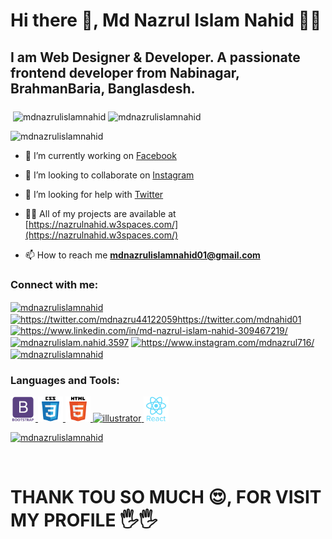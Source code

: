 # Hi there 👋, Md Nazrul Islam Nahid 👦👦
## I am Web Designer & Developer. A passionate frontend developer from Nabinagar, BrahmanBaria, Banglasdesh.
<h3 align="center"></h3>
<p>&nbsp;<img align="center" src="https://github-readme-stats.vercel.app/api?username=mdnazrulislamnahid&show_icons=true&locale=en" alt="mdnazrulislamnahid" /> <img align="center" margin-left="20px" src="https://github-readme-stats.vercel.app/api/top-langs?username=mdnazrulislamnahid&show_icons=true&locale=en&layout=compact" alt="mdnazrulislamnahid" /></p> 
<p align="left"> <img src="https://komarev.com/ghpvc/?username=mdnazrulislamnahid&label=Profile%20views&color=0e75b6&style=flat" alt="mdnazrulislamnahid" /> </p>

- 🔭 I’m currently working on [Facebook](https://www.facebook.com/mdnazrulislam.nahid.3597)

- 👯 I’m looking to collaborate on [Instagram](https://www.instagram.com/mdnazrul716/)

- 🤝 I’m looking for help with [Twitter](https://twitter.com/mdnahid01)

- 👨‍💻 All of my projects are available at [https://nazrulnahid.w3spaces.com/](https://nazrulnahid.w3spaces.com/)

- 📫 How to reach me **mdnazrulislamnahid01@gmail.com**

<h3 align="left">Connect with me:</h3>
<p align="left">
<a href="https://codepen.io/mdnazrulislamnahid" target="blank"><img align="center" src="https://raw.githubusercontent.com/rahuldkjain/github-profile-readme-generator/master/src/images/icons/Social/codepen.svg" alt="mdnazrulislamnahid" height="30" width="40" /></a>
<a href="https://twitter.com/https://twitter.com/mdnazru44122059https://twitter.com/mdnahid01" target="blank"><img align="center" src="https://raw.githubusercontent.com/rahuldkjain/github-profile-readme-generator/master/src/images/icons/Social/twitter.svg" alt="https://twitter.com/mdnazru44122059https://twitter.com/mdnahid01" height="30" width="40" /></a>
<a href="https://linkedin.com/in/https://www.linkedin.com/in/md-nazrul-islam-nahid-309467219/" target="blank"><img align="center" src="https://raw.githubusercontent.com/rahuldkjain/github-profile-readme-generator/master/src/images/icons/Social/linked-in-alt.svg" alt="https://www.linkedin.com/in/md-nazrul-islam-nahid-309467219/" height="30" width="40" /></a>
<a href="https://fb.com/mdnazrulislam.nahid.3597" target="blank"><img align="center" src="https://raw.githubusercontent.com/rahuldkjain/github-profile-readme-generator/master/src/images/icons/Social/facebook.svg" alt="mdnazrulislam.nahid.3597" height="30" width="40" /></a>
<a href="https://instagram.com/https://www.instagram.com/mdnazrul716/" target="blank"><img align="center" src="https://raw.githubusercontent.com/rahuldkjain/github-profile-readme-generator/master/src/images/icons/Social/instagram.svg" alt="https://www.instagram.com/mdnazrul716/" height="30" width="40" /></a>
<a href="https://dribbble.com/mdnazrulislamnahid" target="blank"><img align="center" src="https://raw.githubusercontent.com/rahuldkjain/github-profile-readme-generator/master/src/images/icons/Social/dribbble.svg" alt="mdnazrulislamnahid" height="30" width="40" /></a>
</p>

<h3 align="left">Languages and Tools:</h3>
<p align="left"> <a href="https://getbootstrap.com" target="_blank"> <img src="https://raw.githubusercontent.com/devicons/devicon/master/icons/bootstrap/bootstrap-plain-wordmark.svg" alt="bootstrap" width="40" height="40"/> </a> <a href="https://www.w3schools.com/css/" target="_blank"> <img src="https://raw.githubusercontent.com/devicons/devicon/master/icons/css3/css3-original-wordmark.svg" alt="css3" width="40" height="40"/> </a> <a href="https://www.w3.org/html/" target="_blank"> <img src="https://raw.githubusercontent.com/devicons/devicon/master/icons/html5/html5-original-wordmark.svg" alt="html5" width="40" height="40"/> </a> <a href="https://www.adobe.com/in/products/illustrator.html" target="_blank"> <img src="https://www.vectorlogo.zone/logos/adobe_illustrator/adobe_illustrator-icon.svg" alt="illustrator" width="40" height="40"/> </a> <a href="https://reactjs.org/" target="_blank"> <img src="https://raw.githubusercontent.com/devicons/devicon/master/icons/react/react-original-wordmark.svg" alt="react" width="40" height="40"/> </a> </p>




<p align="left"> <a href="https://github.com/ryo-ma/github-profile-trophy"><img src="https://github-profile-trophy.vercel.app/?username=mdnazrulislamnahid" alt="mdnazrulislamnahid" /></a> </p>

<p align="left"> <a href="" target="blank"><img src="https://img.shields.io/twitter/follow/https://twitter.com/mdnazru44122059https://twitter.com/mdnahid01?logo=twitter&style=for-the-badge" alt="" /></a> </p>


# THANK TOU SO MUCH 😍, FOR VISIT MY PROFILE 🖐🖐




